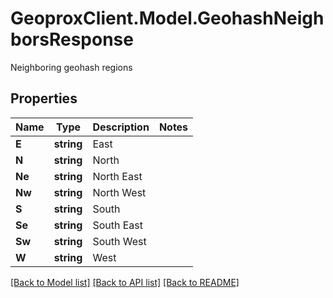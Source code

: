 # GeoproxClient.Model.GeohashNeighborsResponse
Neighboring geohash regions

## Properties

Name | Type | Description | Notes
------------ | ------------- | ------------- | -------------
**E** | **string** | East | 
**N** | **string** | North | 
**Ne** | **string** | North East | 
**Nw** | **string** | North West | 
**S** | **string** | South | 
**Se** | **string** | South East | 
**Sw** | **string** | South West | 
**W** | **string** | West | 

[[Back to Model list]](../README.md#documentation-for-models) [[Back to API list]](../README.md#documentation-for-api-endpoints) [[Back to README]](../README.md)

